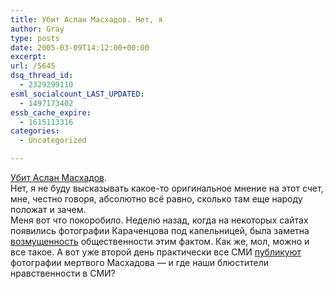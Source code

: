 ```yaml
---
title: Убит Аслан Масхадов. Нет, я
author: Gray
type: posts
date: 2005-03-09T14:12:00+00:00
excerpt:
url: /5645
dsq_thread_id:
  - 2329299110
esml_socialcount_LAST_UPDATED:
  - 1497173402
essb_cache_expire:
  - 1615113316
categories:
  - Uncategorized

---
```








<a href="http://vip.lenta.ru/news/2005/03/08/maskhadov/" target="_blank">Убит Аслан Масхадов</a>.  
Нет, я не буду высказывать какое-то оригинальное мнение на этот счет, мне, честно говоря, абсолютно всё равно, сколько там еще народу положат и зачем.  
Меня вот что покоробило. Неделю назад, когда на некоторых сайтах появились фотографии Караченцова под капельницей, была заметна <a href="http://www.livejournal.com/users/elisssa/218059.html" target="_blank">возмущенность</a> общественности этим фактом. Как же, мол, можно и все такое. А вот уже второй день практически все СМИ <a href="http://lenta.ru/news/2005/03/08/body/" target="_blank">публикуют</a> фотографии мертвого Масхадова &#8212; и где наши блюстители нравственности в СМИ?